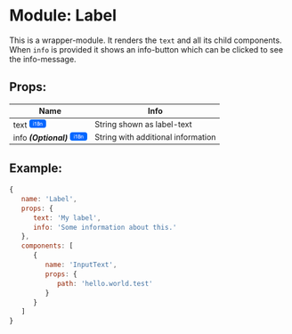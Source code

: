 # Module: Label
This is a wrapper-module. It renders the `text` and all its child components. When `info` is provided it shows an info-button which can be clicked to see the info-message.

## Props:

Name                                                                                          | Info
--------------------------------------------------------------------------------------------- | ----------------------------------
text <a href="../../i18n.md"><img src="../../img/i18n.png" height="15"/></a>                  | String shown as label-text
info ***(Optional)*** <a href="../../i18n.md"><img src="../../img/i18n.png" height="15"/></a> | String with additional information

## Example:

```js
{
   name: 'Label',
   props: {
      text: 'My label',
      info: 'Some information about this.'
   },
   components: [
      {
         name: 'InputText',
         props: {
            path: 'hello.world.test'
         }
      }
   ]
}
```

